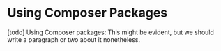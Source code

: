 Using Composer Packages
=======================

[todo] Using Composer packages: This might be evident, but we should write a paragraph or two about it nonetheless.